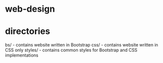 # web-design
# directories
bs/     - contains website written in Bootstrap
css/    - contains website written in CSS only
styles/ - contains common styles for Bootstrap and CSS implementations
